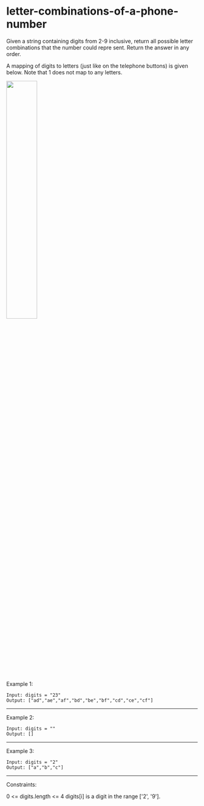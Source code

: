 # letter-combinations-of-a-phone-number

Given a string containing digits from 2-9 inclusive, return all possible letter combinations that the number could repre
sent. Return the answer in any order.

A mapping of digits to letters (just like on the telephone buttons) is given below. Note that 1 does not map to any letters.

<img src="https://assets.leetcode.com/uploads/2022/03/15/1200px-telephone-keypad2svg.png" width="40%">

Example 1:

    Input: digits = "23"
    Output: ["ad","ae","af","bd","be","bf","cd","ce","cf"]
---
Example 2:

    Input: digits = ""
    Output: []
---
Example 3:

    Input: digits = "2"
    Output: ["a","b","c"]
--- 

Constraints:

0 <= digits.length <= 4
digits[i] is a digit in the range ['2', '9'].